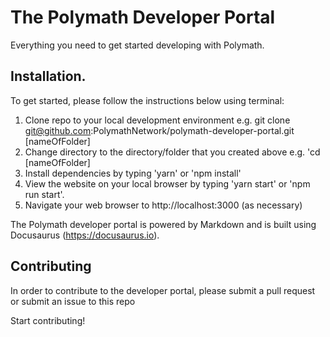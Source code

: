 # The Polymath Developer Portal

Everything you need to get started developing with Polymath.

## Installation.

To get started, please follow the instructions below using terminal: 

1. Clone repo to your local development environment e.g. git clone git@github.com:PolymathNetwork/polymath-developer-portal.git [nameOfFolder]
2. Change directory to the directory/folder that you created above e.g. 'cd [nameOfFolder]
3. Install dependencies by typing 'yarn' or 'npm install'
3. View the website on your local browser by typing 'yarn start' or 'npm run start'.
4. Navigate your web browser to http://localhost:3000 (as necessary)

The Polymath developer portal is powered by Markdown and is built using Docusaurus (https://docusaurus.io).

## Contributing

In order to contribute to the developer portal, please submit a pull request or submit an issue to this repo

Start contributing!